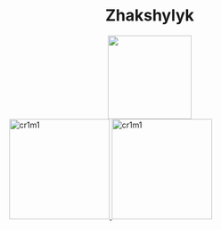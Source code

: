 <div align="center">
  <h1> Zhakshylyk </h1>
</div>
<div id="header" align="center">
  <img src="https://media.giphy.com/media/eSwGh3YK54JKU/giphy.gif" width="150"/>
</div>

<a href="https://github.com/cr1m1">
  <img height="180em" src="https://github-readme-stats.vercel.app/api?username=cr1m1&show_icons=true&theme=tokyonight&locale=en" alt="cr1m1" />
  <img height="180em" src="https://github-readme-stats.vercel.app/api/top-langs/?username=cr1m1&show_icons=true&count_private=true&theme=tokyonight&locale=en&layout=compact" alt="cr1m1" />
</a>
<!--
**cr1m1/cr1m1** is a ✨ _special_ ✨ repository because its `README.md` (this file) appears on your GitHub profile.

Here are some ideas to get you started:

- 🔭 I’m currently working on ...
- 🌱 I’m currently learning ...
- 👯 I’m looking to collaborate on ...
- 🤔 I’m looking for help with ...
- 💬 Ask me about ...
- 📫 How to reach me: ...
- 😄 Pronouns: ...
- ⚡ Fun fact: ...
-->

